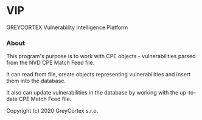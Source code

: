 # VIP
GREYCORTEX Vulnerability Intelligence Platform

### About
This program's purpose is to work with CPE objects - vulnerabilities parsed from the NVD CPE Match Feed file.

It can read from file, create objects representing vulnerabilities and insert them into the database.

It also can update vulnerabilities in the database by working with the up-to-date CPE Match Feed file.



Copyright (c) 2020 GreyCortex s.r.o.
